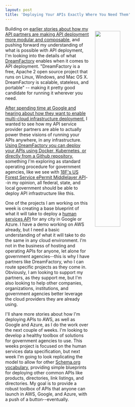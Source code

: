 ```yaml
---
layout: post
title: 'Deploying Your APIs Exactly Where You Need Them'
---
```

<p><img style="padding: 15px;" src="https://s3.amazonaws.com/kinlane-productions/bw-icons/bw_deploy_google_aws_microsoft.png" alt="" width="40%" align="right" /></p>
<p>Building on <a href="http://apievangelist.com/2017/02/09/api-management-is-getting-more-modular-and-composable/">earlier stories about how my API partners are making API deployment more modular and composable</a>, and pushing forward my understanding of what is possible with API deployment, I'm looking into the details of what <a href="http://apis.how/bgdteovduo">DreamFactory</a> enables when it comes to API deployment. "<span>DreamFactory is a free, Apache 2 open source project that runs on Linux, Windows, and Mac OS X. DreamFactory is scalable, stateless, and portable" -- making it pretty good candidate for running it wherever you need.</span></p>
<p><a href="http://apievangelist.com/2017/03/16/the-ability-to-deploy-apis-in-aws-google-or-microsoft-clouds/">After spending time at Google and hearing about how they want to enable multi-cloud infrastructure deployment</a>, I wanted to see how my API service provider partners are able to actually power these visions of running your APIs anywhere, in any infrastructure. <a href="https://www.dreamfactory.com/features">Using DreamFactory you can deploy your APIs using Docker, Kubernetes, or directly from a Github repository</a>, something I'm exploring as standard operating procedure for government agencies, like we see with <a href="https://github.com/18F/fs-middlelayer-api">18F's&nbsp;US Forest Service ePermit Middlelayer API</a>--in my opinion, all federal, state, and local government should be able to deploy API infrastructure like this.</p>
<p>One of the projects I am working on this week is creating a base blueprint of what it will take to deploy a <a href="http://developer.open.referral.adopta.agency/">human services API</a> for any city in Google or Azure. I have a demo working on AWS already, but I need a basic understanding of what it will take to do the same in any cloud environment. I'm not in the business of hosting and operating APIs for anyone, let alone for government agencies--this is why I have partners like DreamFactory, who I can route specific projects as they come in. Obviously, I am looking to support my partners, as they support me, but I'm also looking to help other companies, organizations, institutions, and government agencies better leverage the cloud providers they are already using.</p>
<p>I'll share more stories about how I'm deploying APIs to AWS, as well as Google and Azure, as I do the work over the next couple of weeks. I'm looking to develop a healthy toolbox of solutions for government agencies to use. This weeks project is focused on the human services data specification, but next week I'm going to look replicating the model to allow for other <a href="http://schema.org">Schema.org vocabulary</a>, providing simple blueprints for deploying other common APIs like products, directories, link listings, and directories. My goal is to provide a robust toolbox of APIs that anyone can launch in AWS, Google, and Azure, with a push of a button--eventually.</p>